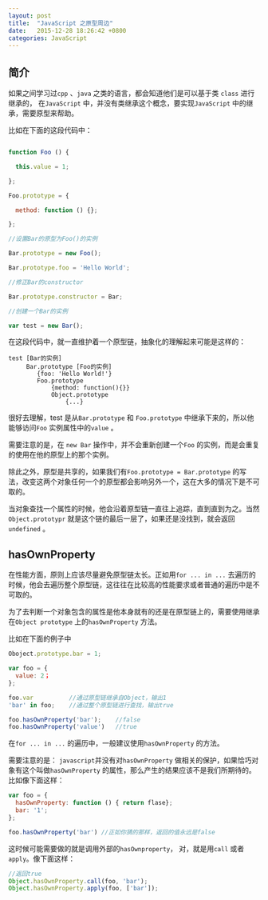 ```yaml
---
layout: post
title:  "JavaScript 之原型周边"
date:   2015-12-28 18:26:42 +0800
categories: JavaScript
---
```


## 简介

如果之间学习过`cpp`  、`java` 之类的语言，都会知道他们是可以基于类 `class` 进行继承的， 在`JavaScript` 中，并没有类继承这个概念，要实现`JavaScript` 中的继承，需要原型来帮助。

比如在下面的这段代码中：

``` javascript

function Foo () {

  this.value = 1;

};

Foo.prototype = {

  method: function () {};

};

//设置Bar的原型为Foo()的实例

Bar.prototype = new Foo();

Bar.prototype.foo = 'Hello World';

//修正Bar的constructor

Bar.prototype.constructor = Bar;

//创建一个Bar的实例

var test = new Bar();

```

在这段代码中，就一直维护着一个原型链，抽象化的理解起来可能是这样的：

``` 
test [Bar的实例]
     Bar.prototype [Foo的实例]
        {foo: 'Hello World!'}
        Foo.prototype
            {method: function(){}}
            Object.prototype
                {...}
```

很好去理解，test 是从`Bar.prototype` 和 `Foo.prototype` 中继承下来的，所以他能够访问`Foo` 实例属性中的`value` 。

需要注意的是，在 `new Bar` 操作中，并不会重新创建一个`Foo` 的实例，而是会重复的使用在他的原型上的那个实例。

除此之外，原型是共享的，如果我们有`Foo.prototype = Bar.prototype` 的写法，改变这两个对象任何一个的原型都会影响另外一个，这在大多的情况下是不可取的。

当对象查找一个属性的时候，他会沿着原型链一直往上追踪，直到直到为之。当然 `Object.prototypr` 就是这个链的最后一层了，如果还是没找到，就会返回`undefined` 。

## hasOwnProperty

在性能方面，原则上应该尽量避免原型链太长。正如用`for ... in ...` 去遍历的时候，他会去遍历整个原型链，这往往在比较高的性能要求或者普通的遍历中是不可取的。

为了去判断一个对象包含的属性是他本身就有的还是在原型链上的，需要使用继承在`Object prototype` 上的`hasOwnProperty` 方法。

比如在下面的例子中

``` javascript
Oboject.prototype.bar = 1;

var foo = {
  value: 2；
};

foo.var          //通过原型链继承自Object，输出1
'bar' in foo;    //通过整个原型链进行查找，输出true

foo.hasOwnProperty('bar');    //false
foo.hasOwnProperty('value')   //true
```

在`for ... in ...` 的遍历中，一般建议使用`hasOwnProperty` 的方法。 

需要注意的是： `javascript`并没有对`hasOwnProperty` 做相关的保护，如果恰巧对象有这个叫做`hasOwnProperty` 的属性，那么产生的结果应该不是我们所期待的。比如像下面这样：

``` javascript
var foo = {
  hasOwnProperty: function () { return flase};
  bar: '1';
};

foo.hasOwnProperty('bar') //正如你猜的那样，返回的值永远是false
```

这时候可能需要做的就是调用外部的`hasOwnproperty`， 对，就是用`call` 或者`apply`。像下面这样：

``` javascript
//返回true
Object.hasOwnProperty.call(foo, 'bar');
Object.hasOwnProperty.apply(foo, ['bar']);
```
